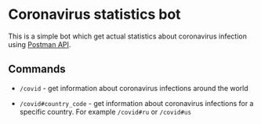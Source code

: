 # Coronavirus statistics bot

This is a simple bot which get actual statistics about coronavirus infection using [Postman API]("https://api.covid19api.com/summary").

## Commands

- `/covid` - get information about coronavirus infections around the world

- `/covid#country_code` - get information about coronavirus infections for a specific country. For example `/covid#ru` or 
`/covid#us`